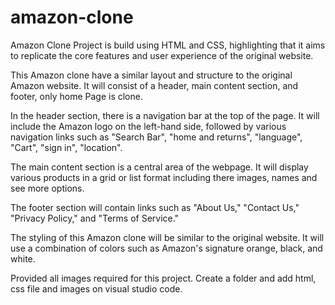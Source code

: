 # amazon-clone
 Amazon Clone Project is build  using HTML and CSS, highlighting that it aims to replicate the core features and user experience of the original website.

This Amazon clone  have a similar layout and structure to the original Amazon website. It will consist of a header, main content section, and footer, only home Page is clone.

In the header section, there is a navigation bar at the top of the page. It will include the Amazon logo on the left-hand side, followed by various navigation links
such as "Search Bar", "home and returns", "language", "Cart", "sign in", "location".

The main content section is a central area of the webpage. It will display various products in a grid or list format including there images, names and see more options.

The footer section will contain links  such as "About Us," "Contact Us," "Privacy Policy," and "Terms of Service." 

The styling of this Amazon clone will be similar to the original website. It will use a combination of colors such as Amazon's signature orange, black, and white.

Provided all images required for this project. Create a folder and add html, css file and images on visual studio code.



